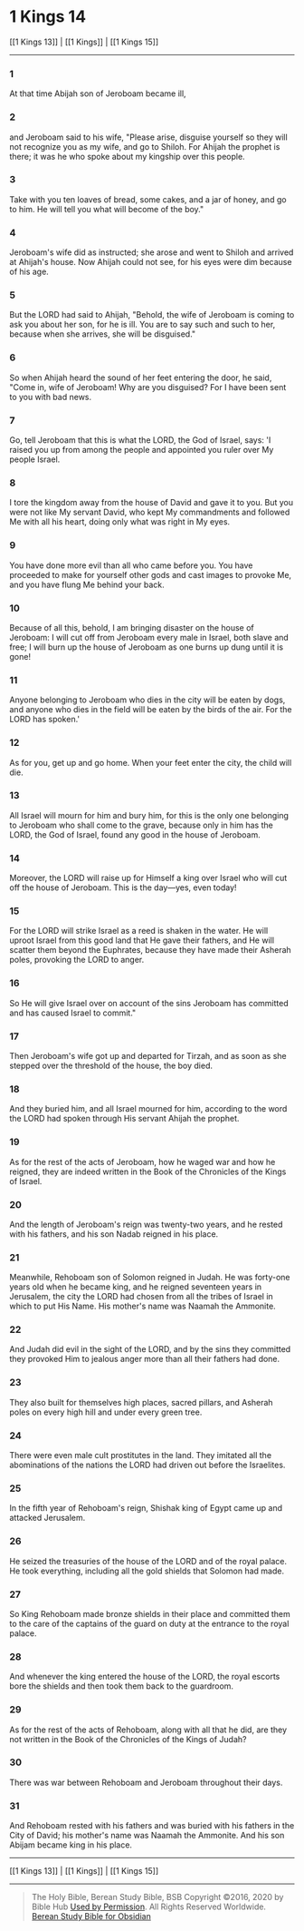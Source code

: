 # 1 Kings 14

[[1 Kings 13]] | [[1 Kings]] | [[1 Kings 15]]

---

### 1
At that time Abijah son of Jeroboam became ill,

### 2
and Jeroboam said to his wife, "Please arise, disguise yourself so they will not recognize you as my wife, and go to Shiloh. For Ahijah the prophet is there; it was he who spoke about my kingship over this people.

### 3
Take with you ten loaves of bread, some cakes, and a jar of honey, and go to him. He will tell you what will become of the boy."

### 4
Jeroboam's wife did as instructed; she arose and went to Shiloh and arrived at Ahijah's house. Now Ahijah could not see, for his eyes were dim because of his age.

### 5
But the LORD had said to Ahijah, "Behold, the wife of Jeroboam is coming to ask you about her son, for he is ill. You are to say such and such to her, because when she arrives, she will be disguised."

### 6
So when Ahijah heard the sound of her feet entering the door, he said, "Come in, wife of Jeroboam! Why are you disguised? For I have been sent to you with bad news.

### 7
Go, tell Jeroboam that this is what the LORD, the God of Israel, says: 'I raised you up from among the people and appointed you ruler over My people Israel.

### 8
I tore the kingdom away from the house of David and gave it to you. But you were not like My servant David, who kept My commandments and followed Me with all his heart, doing only what was right in My eyes.

### 9
You have done more evil than all who came before you. You have proceeded to make for yourself other gods and cast images to provoke Me, and you have flung Me behind your back.

### 10
Because of all this, behold, I am bringing disaster on the house of Jeroboam: I will cut off from Jeroboam every male in Israel, both slave and free; I will burn up the house of Jeroboam as one burns up dung until it is gone!

### 11
Anyone belonging to Jeroboam who dies in the city will be eaten by dogs, and anyone who dies in the field will be eaten by the birds of the air. For the LORD has spoken.'

### 12
As for you, get up and go home. When your feet enter the city, the child will die.

### 13
All Israel will mourn for him and bury him, for this is the only one belonging to Jeroboam who shall come to the grave, because only in him has the LORD, the God of Israel, found any good in the house of Jeroboam.

### 14
Moreover, the LORD will raise up for Himself a king over Israel who will cut off the house of Jeroboam. This is the day—yes, even today!

### 15
For the LORD will strike Israel as a reed is shaken in the water. He will uproot Israel from this good land that He gave their fathers, and He will scatter them beyond the Euphrates, because they have made their Asherah poles, provoking the LORD to anger.

### 16
So He will give Israel over on account of the sins Jeroboam has committed and has caused Israel to commit."

### 17
Then Jeroboam's wife got up and departed for Tirzah, and as soon as she stepped over the threshold of the house, the boy died.

### 18
And they buried him, and all Israel mourned for him, according to the word the LORD had spoken through His servant Ahijah the prophet.

### 19
As for the rest of the acts of Jeroboam, how he waged war and how he reigned, they are indeed written in the Book of the Chronicles of the Kings of Israel.

### 20
And the length of Jeroboam's reign was twenty-two years, and he rested with his fathers, and his son Nadab reigned in his place.

### 21
Meanwhile, Rehoboam son of Solomon reigned in Judah. He was forty-one years old when he became king, and he reigned seventeen years in Jerusalem, the city the LORD had chosen from all the tribes of Israel in which to put His Name. His mother's name was Naamah the Ammonite.

### 22
And Judah did evil in the sight of the LORD, and by the sins they committed they provoked Him to jealous anger more than all their fathers had done.

### 23
They also built for themselves high places, sacred pillars, and Asherah poles on every high hill and under every green tree.

### 24
There were even male cult prostitutes in the land. They imitated all the abominations of the nations the LORD had driven out before the Israelites.

### 25
In the fifth year of Rehoboam's reign, Shishak king of Egypt came up and attacked Jerusalem.

### 26
He seized the treasuries of the house of the LORD and of the royal palace. He took everything, including all the gold shields that Solomon had made.

### 27
So King Rehoboam made bronze shields in their place and committed them to the care of the captains of the guard on duty at the entrance to the royal palace.

### 28
And whenever the king entered the house of the LORD, the royal escorts bore the shields and then took them back to the guardroom.

### 29
As for the rest of the acts of Rehoboam, along with all that he did, are they not written in the Book of the Chronicles of the Kings of Judah?

### 30
There was war between Rehoboam and Jeroboam throughout their days.

### 31
And Rehoboam rested with his fathers and was buried with his fathers in the City of David; his mother's name was Naamah the Ammonite. And his son Abijam became king in his place.

---

[[1 Kings 13]] | [[1 Kings]] | [[1 Kings 15]]

---

> The Holy Bible, Berean Study Bible, BSB
> Copyright &copy;2016, 2020 by Bible Hub
> [Used by Permission](https://berean.bible/terms.htm). All Rights Reserved Worldwide.
> [Berean Study Bible for Obsidian](https://github.com/gapmiss/berean-study-bible-for-obsidian)</small>

